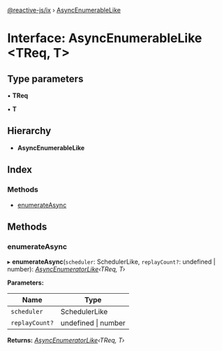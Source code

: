 [@reactive-js/ix](../README.md) › [AsyncEnumerableLike](asyncenumerablelike.md)

# Interface: AsyncEnumerableLike <**TReq, T**>

## Type parameters

▪ **TReq**

▪ **T**

## Hierarchy

* **AsyncEnumerableLike**

## Index

### Methods

* [enumerateAsync](asyncenumerablelike.md#enumerateasync)

## Methods

###  enumerateAsync

▸ **enumerateAsync**(`scheduler`: SchedulerLike, `replayCount?`: undefined | number): *[AsyncEnumeratorLike](asyncenumeratorlike.md)‹TReq, T›*

**Parameters:**

Name | Type |
------ | ------ |
`scheduler` | SchedulerLike |
`replayCount?` | undefined &#124; number |

**Returns:** *[AsyncEnumeratorLike](asyncenumeratorlike.md)‹TReq, T›*

